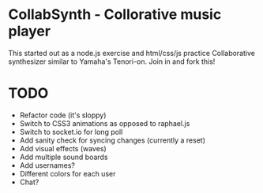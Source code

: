 # CollabSynth - Collorative music player

This started out as a node.js exercise and html/css/js practice
Collaborative synthesizer similar to Yamaha's Tenori-on.  Join in and fork this!

# TODO

* Refactor code (it's sloppy)
* Switch to CSS3 animations as opposed to raphael.js
* Switch to socket.io for long poll
* Add sanity check for syncing changes (currently a reset)
* Add visual effects (waves)
* Add multiple sound boards
* Add usernames?
* Different colors for each user
* Chat?